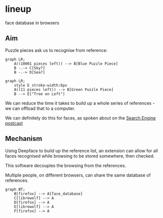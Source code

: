 # lineup
face database in browsers

## Aim

Puzzle pieces ask us to recognise from reference:
```mermaid
graph LR;
    A((10001 pieces left)) --> B[Blue Puzzle Piece]
    B -.-> C[Sky?]
    B -.-> D[Sea?]
```

```mermaid
graph LR;
    style E stroke-width:6px
    A((11 pieces left)) --> B[Green Puzzle Piece]
    B --> E["Tree on Left"]
```
We can reduce the time it takes to build up a whole series of references - we can offload that to a computer.

We can definitely do this for faces, as spoken about on the [Search Engine postcast](https://podcasts.apple.com/gb/podcast/should-this-creepy-search-engine-exist/id1614253637?i=1000655151849)

## Mechanism

Using Deepface to build up the reference list, an extension can allow for all faces recognised while browsing to be stored somewhere, then checked. 

This software decouples the browsing from the references.

Multiple people, on different browsers, can share the same database of references.

```mermaid
graph BT;
    B[firefox] --> A[face_database]
    C[librewolf] --> A
    D[firefox] --> A
    E[librewolf] --> A
    F[firefox] --> A
```
